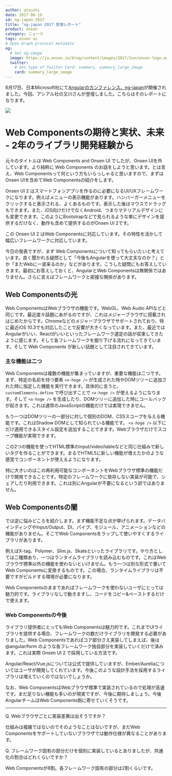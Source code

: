 ```yaml
---
author: atsushi
date: 2017-06-19
id: ng-japan-2017
title: "ng-japan 2017 登壇レポート"
product: onsen
category: ニュース
tags: onsen ui
# Open Graph protocol metadata
og:
  # Set og:image
  image: https://ja.onsen.io/blog/content/images/2017/Jun/onsen-logo-ogp.png
  twitter:
    # Set type of Twitter Card: summary, summary_large_image
    card: summary_large_image
---
```


6月17日、日本Microsoft社にて[Angularのカンファレンス、ng-japan](http://ngjapan.org)が開催されました。今回、アシアル社の又川さんが登壇しました。こちらはそのレポートになります。

![](/blog/content/images/2017/Jun/ng-japan.jpg)

# Web Componentsの期待と実状、未来 - 2年のライブラリ開発経験から

元々のタイトルは Web Components and Onsen UI でしたが、Onsen UIを外しています。より純粋に Web Components のお話をしようと思います。とは言え、Web Componentsって何という方もいらっしゃると思いますので、まずはOnsen UIを含めてWeb Componentsの紹介をします。

Onsen UI 2 はスマートフォンアプリを作るのに必要になるUI/UXフレームワークになります。例えばメニューの表示機能があります。ハンバーガーメニューをクリックすると表示される、よくあるものです。表示した後はマウスでドラッグもできます。また、iOS向けだけでなくAndroid、つまりマテリアルデザインにも変更できます。このようにBootstrapなどで見られるような単にデザインを提供するだけなく、動作も含めて提供するのがOnsen UI 2です。

この Onsen UI 2 はWeb Componentsに対応しています。その特性を活かして幅広いフレームワークに対応しています。

今日の発表ですが、まず Web Componentsについて知ってもらいたいと考えています。良く聞かれる疑問として「今後もAngularを使って大丈夫なのか？」とか「またWebに一波来るのか」などがあります。こうした疑問にもお答えしていきます。最初にお答えしておくと、AngularとWeb Componentsは無関係ではありません。さらに言えばフレームワークと密接な関係があります。

## Web Componentsの光

Web ComponentsはWebブラウザの機能です。WebGL、Web Audio APIなどと同じです。最近度々話題にあがるのですが、これはメジャーブラウザに搭載されはじめたからです。Chromeなどのメジャーブラウザでサポートされており、特に最近iOS 10.3でも対応したことで反響が大きくなっています。また、最近ではAngularがいい、Reactがいいといったフレームワーク選定の話が収束してきたように感じます。そして各フレームワークを掘り下げる流れになってきています。そして Web Components が新しい話題として注目されてきています。

### 主な機能は二つ

Web Componentsは複数の機能が集まっていますが、重要な機能は二つです。まず、特定の名前を持つ要素 `<x-hoge />` が生成された時やDOMツリーに追加された時に指定した機能を実行できます。具体的に言うと、`customElements.define` で呼び出すことで `<x-hoge />` が使えるようになります。そして `<x-hoge />` を生成したり、DOMツリーに追加した時にコールバックが起きます。これは通常のJavaScriptの機能だけでは実現できません。

もう一つはDOMツリーの一部分に対して個別のDOM、CSSスコープを与える機能です。これはShadow DOMとして知られている機能です。 `<x-hoge />` 以下にだけ適用できるスタイル設定を追加することできます。Webブラウザだけでスコープ機能が実現できます。

この2つの機能を使ってHTML標準のinput/video/tableなどと同じ仕組みで新しいタグを作ることができます。まるでHTML5に新しい機能が増えたかのような感覚でコンポーネントが使えるようになります。

特に大きいのはこの再利用可能なコンポーネントをWebブラウザ標準の機能だけで開発できることです。特定のフレームワークに依存しない実装が可能で、シェアしたり利用できます。これは別にAngularが不要になるという訳ではありません。

## Web Componentsの闇

では逆に悩みどころを紹介します。まず機能不足な点が挙げられます。データバインディングやInput/Output、DI、パイプ、モジュール、アニメーションなどの機能がありません。そこでWeb Componentsをラップして使いやすくするライブラリがあります。

例えばX-tag、Polymer、Slim.js、Skateといったライブラリです。やり方としては二種類あり、一つはランタイムライブラリを読み込むものです。これはWebブラウザ標準以外の機能を使わないといけません。もう一つは別な形式で書いてWeb Componentsに変換するものです。この場合、ランタイムライブラリは不要ですがビルドする環境が必要になります。

Web Componentsのままであればフレームワークを使わないユーザにとっては魅力的です。ライブラリなしで動きますし、コードをコピー&ペーストするだけで使えます。

### Web Componentsの今後

ライブラリ提供者にとってもWeb Componentsは魅力的です。これまでUIライブラリを提供する場合、フレームワークの数だけライブラリを開発する必要がありました。Web Componentsであればコア部分さえ実装してしまえば、後は @angular/form のような各フレームワーク独自部分を実装していくだけで済みます。これは実際 Onsen UI 2 で採用している方法です。

Angular/React/Vue.jsについては公式で提供していますが、Ember/Aureliaについてはユーザが開発してくれています。今後このような設計手法を採用するライブラリは増えていくのではないでしょうか。

なお、Web ComponentsはWebブラウザ標準で実装されているので処理が高速です。まだ足りない機能も多いのが現実ですが、今後に期待しましょう。今後AngularチームはWeb Components側に寄せていくそうです。

----

Q. Webブラウザごとに実装差異は出そうですか？

仕組みは複雑ではないのでそのようなことはないですが、まだWeb Componentsをサポートしていないブラウザでは動作仕様が異なることがあります。

Q. フレームワーク固有の部分だけを個別に実装しているとありましたが、共通化の割合はどれくらいですか？

Web Componentsが8割。各フレームワーク固有の部分は2割くらいです。
